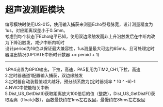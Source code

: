 # 超声波测距模块
编写模块时使用US-015，使用输入捕获来测量Echo型号脉宽，设计测量精度为1us，对应距离误差小于0.5mm。  
考虑到每个状态下Echo电平已知，使用双边缘触发而非上升沿触发后在中断内改为下降沿触发，减少中断内耗时  
设计period为16位以保证最大兼容性，1us测量最大可达约65ms，且可处理定时器溢出情况(UPDATE中断时计数器 += peroid + 1)  

***

1.PA4设置为GPIO输出，下拉，高速，PA5复用为TIM2_CH1,下拉，高速  
2.定时器通道1配置输入捕获，双边缘触发  
3.定时器自动装载值越大越好，预分频系数为(定时器频率 * 10 ^ -6)-1  
4.NVIC中使能相关中断  
5.Dist_US_GetDistI()获取距离放大100倍后的值（整数），Dist_US_GetDistF()获取距离（float小数），函数最快约在1ms左右返回，最慢约在85ms左右返回  

